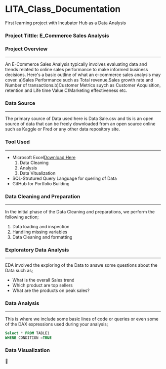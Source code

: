 # LITA_Class_Documentation
First learning project with Incubator Hub as a Data Analysis

### Project Tittle: E_Commerce Sales Analysis

### Project Overview
---
An E-Commerce Sales Analysis typically involves evaluating data and trends related to online sales performance to make informed business decisions. Here's a basic outline of what an e-commerce sales analysis may cover. a)Sales Performance such as Total revenue,Sales growth rate and Number of transactions.b)Customer Metrics suych as Customer Acquisition, retention and Life time Value.C)Marketing effectiveness etc.

### Data Source
---
The primary source of Data used here is Data Sale.csv and tis is an open source of data that can be freely downloaded from an open source online such as Kaggle or Fred or any other data repository site.

### Tool Used
---
- Microsoft Excel[Download Here](https://microsoft.com)
  1. Data Cleaning
  2. Analysis
  3. Data Vitualization
- SQL-Strutured Query Language for quering of Data
- GitHub for Portfolio Building

### Data Cleaning and Preparation
---
In the initial phase of the Data Cleaning and preparations, we perform the following action;
1. Data loading and inspection
2. Handling missing variables
3. Data Cleaning and formatting

### Exploratory Data Analysis
---
EDA involved the exploring of the Data to answe some questions about the Data such as;
- What is the overall Sales trend
-  Which product are top sellers
- What are the products on peak sales?

### Data Analysis
---
This is where we include some basic lines of code or queries or even some of the DAX expressions used during your analysis;

```SQL
Select * FROM TABLE1
WHERE CONDITION =TRUE
```

### Data Visualization

🥉

